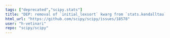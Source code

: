 ```yaml
---
tags: ["deprecated","scipy.stats"]
title: "DEP: removal of `initial_lexsort` kwarg from `stats.kendalltau`"
html_url: "https://github.com/scipy/scipy/issues/18578"
user: "h-vetinari"
repo: "scipy/scipy"
---
```


